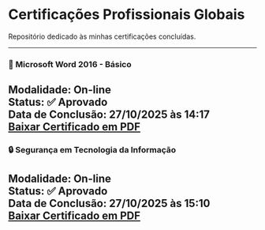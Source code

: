 # Certificações Profissionais Globais

Repositório dedicado às minhas certificações concluídas.

---
 
### 📘 Microsoft Word 2016 - Básico  
**Modalidade:** On-line  
**Status:** ✅ Aprovado  
**Data de Conclusão:** 27/10/2025 às 14:17  
[ Baixar Certificado em PDF](MicrosoftWord2016Básico.pdf)
---

### 🔒 Segurança em Tecnologia da Informação  
**Modalidade:** On-line  
**Status:** ✅ Aprovado  
**Data de Conclusão:** 27/10/2025 às 15:10  
[ Baixar Certificado em PDF](SegurançaemTecnologiadaInformação.pdf)
---
